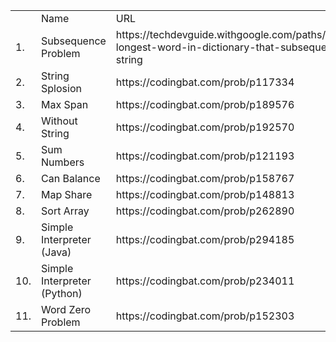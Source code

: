 <table>
<th>
<td> Name </td>
<td> URL </td>
</th>
<tr>
<td>1.</td><td>Subsequence Problem</td><td>https://techdevguide.withgoogle.com/paths/foundational/find-longest-word-in-dictionary-that-subsequence-of-given-string</td>
</tr>
<tr>
<td>2.</td><td>String Splosion</td><td>https://codingbat.com/prob/p117334</td>
</tr>
<tr>
<td>3.</td><td>Max Span</td><td>https://codingbat.com/prob/p189576</td>
</tr>
<tr>
<td>4.</td><td>Without String</td><td>https://codingbat.com/prob/p192570</td>
</tr>
<tr>
<td>5.</td><td>Sum Numbers</td><td>https://codingbat.com/prob/p121193</td>
</tr>
<tr>
<td>6.</td><td>Can Balance</td><td>https://codingbat.com/prob/p158767</td>
</tr>
<tr>
<td>7.</td><td>Map Share</td><td>https://codingbat.com/prob/p148813</td>
</tr>
<tr>
<td>8.</td><td>Sort Array</td><td>https://codingbat.com/prob/p262890</td>
</tr>
<tr>
<td>9.</td><td>Simple Interpreter (Java) </td><td>https://codingbat.com/prob/p294185</td>
</tr>
<tr>
<td>10.</td><td>Simple Interpreter (Python) </td><td>https://codingbat.com/prob/p234011</td>
</tr>
<tr>
<td>11.</td><td>Word Zero Problem</td><td>https://codingbat.com/prob/p152303</td>
</tr>
</table>
